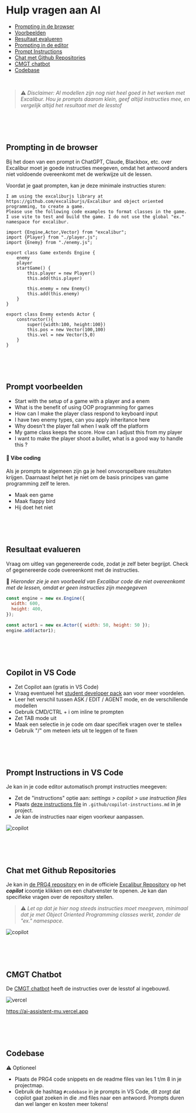 # Hulp vragen aan AI

- [Prompting in de browser](#prompting)
- [Voorbeelden](#prompt-voorbeelden)
- [Resultaat evalueren](#resultaat-evalueren)
- [Prompting in de editor](#copilot-in-vs-code)
- [Prompt Instructions](#prompting)
- [Chat met Github Repositories](#chat-met-de-repository)
- [CMGT chatbot](#cmgt-chatbot)
- [Codebase](#codebase)

<br>

> ⚠️ *Disclaimer: AI modellen zijn nog niet heel goed in het werken met Excalibur. Hou je prompts daarom klein, geef altijd instructies mee, en vergelijk altijd het resultaat met de lesstof*

<br><br><br>

## Prompting in de browser

Bij het doen van een prompt in ChatGPT, Claude, Blackbox, etc. over Excalibur moet je goede instructies meegeven, omdat het antwoord anders niet voldoende overeenkomt met de werkwijze uit de lessen.

Voordat je gaat prompten, kan je deze minimale instructies sturen:

```
I am using the excaliburjs library at https://github.com/excaliburjs/Excalibur and object oriented programming, to create a game.
Please use the following code examples to format classes in the game. I use vite to test and build the game. I do not use the global "ex." namespace for excalibur.

import {Engine,Actor,Vector} from "excalibur";
import {Player} from "./player.js";
import {Enemy} from "./enemy.js";

export class Game extends Engine {
    enemy
    player
    startGame() {
        this.player = new Player()
        this.add(this.player)

        this.enemy = new Enemy()
        this.add(this.enemy)
    }
}

export class Enemy extends Actor {
    constructor(){
        super({width:100, height:100})
        this.pos = new Vector(100,100)
        this.vel = new Vector(5,0)
    }
}
```

<br><br><br>

## Prompt voorbeelden

- Start with the setup of a game with a player and a enem
- What is the benefit of using OOP programming for games
- How can I make the player class respond to keyboard input
- I have two enemy types, can you apply inheritance here
- Why doesn't the player fall when I walk off the platform
- My game class keeps the score. How can I adjust this from my player
- I want to make the player shoot a bullet, what is a good way to handle this ?

#### 🚨 Vibe coding

Als je prompts te algemeen zijn ga je heel onvoorspelbare resultaten krijgen. Daarnaast helpt het je niet om de basis principes van game programming zelf te leren.

- Maak een game
- Maak flappy bird
- Hij doet het niet

<br><br><br>

## Resultaat evalueren

Vraag om uitleg van gegenereerde code, zodat je zelf beter begrijpt. Check of gegenereerde code overeenkomt met de instructies. 

🚨 *Hieronder zie je een voorbeeld van Excalibur code die niet overeenkomt met de lessen, omdat er geen instructies zijn meegegeven*

```js
const engine = new ex.Engine({
  width: 600,
  height: 400,
});

const actor1 = new ex.Actor({ width: 50, height: 50 });
engine.add(actor1);
```

<br><br><br>

## Copilot in VS Code

- Zet Copilot aan (gratis in VS Code)
- Vraag eventueel het [student developer pack](https://education.github.com/pack) aan voor meer voordelen.
- Leer het verschil tussen ASK / EDIT / AGENT mode, en de verschillende modellen
- Gebruik CMD/CTRL + i om inline te prompten
- Zet TAB mode uit
- Maak een selectie in je code om daar specifiek vragen over te stelle±
- Gebruik "/" om meteen iets uit te leggen of te fixen



<br><br><br>

## Prompt Instructions in VS Code

Je kan in je code editor automatisch prompt instructies meegeven:

- Zet de "instructions" optie aan: *settings > copilot > use instruction files*
- Plaats [deze instructions file](./copilot-instructions.md) in `.github/copilot-instructions.md` in je project.
- Je kan de instructies naar eigen voorkeur aanpassen.

![copilot](./copilot-settings.png)

<br><br><br>

## Chat met Github Repositories

Je kan in [de PRG4 repository](https://github.com/HR-CMGT/PRG04-2024-2025/) en in de officiele [Excalibur Repository](https://github.com/excaliburjs/Excalibur) op het ***copilot*** icoontje klikken om een chatvenster te openen. Je kan dan specifieke vragen over de repository stellen. 

> ⚠️ *Let op dat je hier nog steeds instructies moet meegeven, minimaal dat je met Object Oriented Programming classes werkt, zonder de "ex." namespace.*

![copilot](../images/ai-github-assistent.png)

<br><br><br>

## CMGT Chatbot

De [CMGT chatbot](https://ai-assistent-mu.vercel.app) heeft de instructies over de lesstof al ingebouwd.

![vercel](../images/ai-vercel-assistent.png)

https://ai-assistent-mu.vercel.app

<br><br><br>

## Codebase

⚠️ Optioneel

- Plaats de PRG4 code snippets en de readme files van les 1 t/m 8 in je projectmap.
- Gebruik de hashtag `#codebase` in je prompts in VS Code, dit zorgt dat copilot gaat zoeken in die .md files naar een antwoord. Prompts duren dan wel langer en kosten meer tokens!

<br><br><br>
